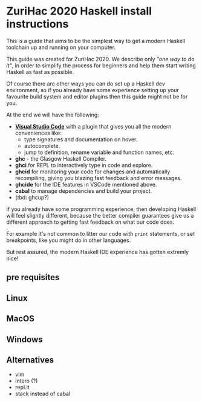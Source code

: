 # ZuriHac 2020 Haskell install instructions

This is a guide that aims to be the simplest way to get a modern Haskell toolchain up and running on your computer.

This guide was created for ZuriHac 2020. We describe only _"one way to do it"_, in order to simplify the process for beginners and help them start writing Haskell as fast as possible.

Of course there are other ways you can do set up a Haskell dev environment, so if you already have some experience setting up your favourite build system and editor plugins then this guide might not be for you.

At the end we will have the following:

- **[Visual Studio Code](https://code.visualstudio.com/)** with a plugin that gives you all the modern conveniences like:
  - type signatures and documentation on hover.
  - autocomplete.
  - jump to definition, rename variable and function names, etc.
- **ghc** - the Glasgow Haskell Compiler.
- **ghci** for REPL to interactively type in code and explore.
- **ghcid** for monitoring your code for changes and automatically recompiling, giving you blazing fast feedback and error messages.
- **ghcide** for the IDE features in VSCode mentioned above.
- **cabal** to manage dependencies and build your project.
- (tbd: ghcup?)

If you already have some programming experience, then developing Haskell will feel slightly different, because the better compiler guarantees give us a different approach to getting fast feedback on what our code does.

For example it's not common to litter our code with `print` statements, or set breakpoints, like you might do in other languages.

But rest assured, the modern Haskell IDE experience has gotten extremly nice!


## pre requisites

## Linux

## MacOS

## Windows

## Alternatives

- vim
- intero (?)
- repl.it
- stack instead of cabal
